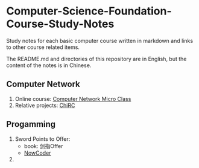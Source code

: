 # Computer-Science-Foundation-Course-Study-Notes

Study notes for each basic computer course written in markdown and links to other course related items.

The README.md and directories of this repository are in English, but the content of the notes is in Chinese.

## Computer Network
1. Online course: [Computer Network Micro Class](https://www.bilibili.com/video/BV1c4411d7jb?spm_id_from=333.999.0.0)
2. Relative projects: [ChiRC](https://github.com/JamieOw119/chirc)


## Progamming 
1. Sword Points to Offer: 
   - book: 剑指Offer
   - [NowCoder](https://www.nowcoder.com/exam/oj/ta?tpId=13)
2. 